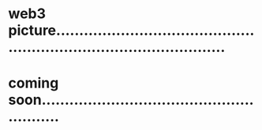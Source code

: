 # web3 picture..........................................................................................
# coming soon.........................................................

